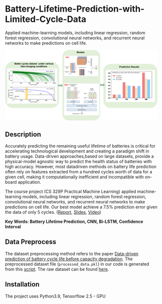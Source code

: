 # Battery-Lifetime-Prediction-with-Limited-Cycle-Data
Applied machine-learning models, including linear regression, random forest regression, convolutional neural networks, and recurrent neural networks to make predictions on cell life. 

<img src='battery.png'/>


## Description
Accurately predicting the remaining useful lifetime of batteries is critical for accelerating technological development and creating a paradigm shift in battery usage. Data-driven approaches,based on large datasets, provide a physical-model agnostic way to predict the health status of batteries with high accuracy. However, most datadriven methods on battery life prediction often rely on features extracted from a hundred cycles worth of data for a given cell, making it computationally inefficient and incompatible with on-board application.

The course project (CS 329P Practical Machine Learning) applied machine-learning models, including linear regression, random forest regression, convolutional neural networks, and recurrent neural networks to make predictions on cell life. Our best model achieve a 7.5% prediction error given the data of only 5 cycles. ([Report](https://github.com/J-i-n-p-u/Battery-Lifetime-Prediction-with-Limited-Cycle-Data/blob/main/Battery%20Lifetime%20Prediction%20with%20Limited%20Cycle%20Data.pdf), [Slides](https://github.com/J-i-n-p-u/Battery-Lifetime-Prediction-with-Limited-Cycle-Data/blob/main/Battery%20Lifetime%20Prediction.pdf), [Video](https://github.com/J-i-n-p-u/Battery-Lifetime-Prediction-with-Limited-Cycle-Data/blob/main/Battery%20Lifetime%20Prediction.mp4))

**Key Words: Battery Lifetime Prediction, CNN, Bi-LSTM, Confidence Interval**

## Data Preprocess
The dataset preprocessing method refers to the paper [Data-driven prediction of battery cycle life before capacity degradation](https://www.nature.com/articles/s41560-019-0356-8). The preprocessed dataset file (`processed_data.pkl`) in our code is generated from this [script](https://github.com/dsr-18/long-live-the-battery). The raw dataset can be found [here](https://data.matr.io/1/projects/5c48dd2bc625d700019f3204).

## Installation
The project uses Python3.9, Tensorflow 2.5 - GPU
